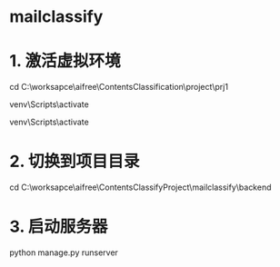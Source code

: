 # mailclassify


# 1. 激活虚拟环境
cd C:\worksapce\aifree\ContentsClassification\project\prj1

venv\Scripts\activate

venv\Scripts\activate

# 2. 切换到项目目录
cd C:\worksapce\aifree\ContentsClassifyProject\mailclassify\backend

# 3. 启动服务器
python manage.py runserver
